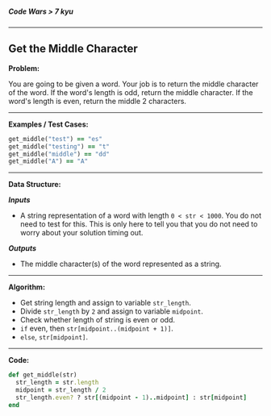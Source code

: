 ##### Code Wars > 7 kyu

---

## Get the Middle Character

**Problem:**  

You are going to be given a word. Your job is to return the middle character of the word. If the word's length is odd, return the middle character. If the word's length is even, return the middle 2 characters.  

---

**Examples / Test Cases:**  

```ruby
get_middle("test") == "es"
get_middle("testing") == "t"
get_middle("middle") == "dd"
get_middle("A") == "A"
```

---

**Data Structure:**  

**_Inputs_**

* A string representation of a word with length `0 < str < 1000`. You do not need to test for this. This is only here to tell you that you do not need to worry about your solution timing out.

**_Outputs_**

* The middle character(s) of the word represented as a string.

---

**Algorithm:**  

* Get string length and assign to variable `str_length`.
* Divide `str_length` by `2` and assign to variable `midpoint`.
* Check whether length of string is even or odd.
* `if` even, then `str[midpoint..(midpoint + 1)]`.
* `else`, `str[midpoint]`.

---

**Code:**  

```ruby
def get_middle(str)
  str_length = str.length
  midpoint = str_length / 2
  str_length.even? ? str[(midpoint - 1)..midpoint] : str[midpoint]
end
```

